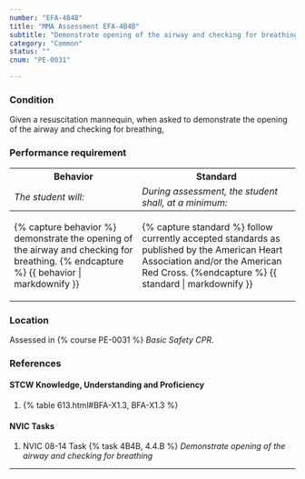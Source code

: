 ```yaml
---
number: "EFA-4B4B"
title: "MMA Assessment EFA-4B4B"
subtitle: "Demonstrate opening of the airway and checking for breathing"
category: "Common"
status: ""
cnum: "PE-0031"

---
```

### Condition

Given a resuscitation mannequin, when asked to demonstrate the opening of the airway and checking for breathing,

### Performance requirement 

<table width='100%' class='Guidelines'>
 <thead>
 <tr>
     <th class='thirty'>Behavior</th>
     <th class='seventy'>Standard</th>
 </tr>
 <tr>
     <td><em>The student will:</em></td>
     <td><em>During assessment, the student shall, at a minimum:</em></td>
 </tr>
 </thead>
 <tbody>
 

<tr><td>

{% capture behavior %}
demonstrate the opening of the airway and checking for breathing.
{% endcapture %}
{{ behavior | markdownify }}

</td><td>

{% capture standard %}
follow currently accepted standards as published by the American Heart Association and/or the American Red Cross.
{%endcapture %}
{{ standard | markdownify }}

</td></tr>



 </tbody>
 </table>

### Location

Assessed in  {% course  PE-0031 %}  *Basic Safety CPR*.

### References

#### STCW Knowledge, Understanding and Proficiency

1. {% table 613.html#BFA-X1.3, BFA-X1.3 %}


#### NVIC Tasks

1. NVIC 08-14 Task {% task 4B4B, 4.4.B %} *Demonstrate opening of the airway and checking for breathing*



***

